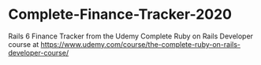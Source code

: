 # Complete-Finance-Tracker-2020
Rails 6 Finance Tracker from the Udemy Complete Ruby on Rails Developer course at https://www.udemy.com/course/the-complete-ruby-on-rails-developer-course/
